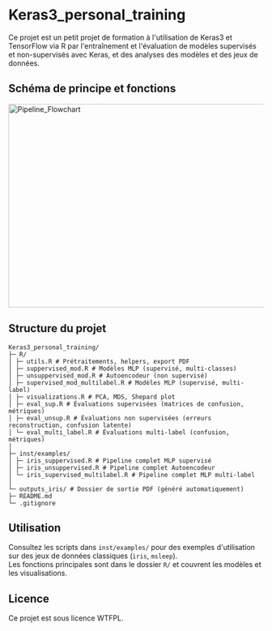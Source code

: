 # Keras3_personal_training

Ce projet est un petit projet de formation à l'utilisation de Keras3 et TensorFlow via R par l'entraînement et l'évaluation de modèles supervisés et non-supervisés avec Keras, et des analyses des modèles et des jeux de données.

## Schéma de principe et fonctions

<img width="1029" height="402" alt="Pipeline_Flowchart" src="https://github.com/user-attachments/assets/25c0c377-964b-49f5-9b63-efb9be4a2e70" />

## Structure du projet

```
Keras3_personal_training/
├─ R/
│ ├─ utils.R # Prétraitements, helpers, export PDF
│ ├─ suppervised_mod.R # Modèles MLP (supervisé, multi-classes)
│ ├─ unsuppervised_mod.R # Autoencodeur (non supervisé)
│ ├─ supervised_mod_multilabel.R # Modèles MLP (supervisé, multi-label)
│ ├─ visualizations.R # PCA, MDS, Shepard plot
│ ├─ eval_sup.R # Évaluations supervisées (matrices de confusion, métriques)
│ ├─ eval_unsup.R # Évaluations non supervisées (erreurs reconstruction, confusion latente)
│ └─ eval_multi_label.R # Évaluations multi-label (confusion, métriques)
│
├─ inst/examples/
│ ├─ iris_suppervised.R # Pipeline complet MLP supervisé
│ ├─ iris_unsuppervised.R # Pipeline complet Autoencodeur
│ └─ iris_supervised_multilabel.R # Pipeline complet MLP multi-label
│
└─ outputs_iris/ # Dossier de sortie PDF (généré automatiquement)
├─ README.md
└─ .gitignore
```

## Utilisation

Consultez les scripts dans `inst/examples/` pour des exemples d'utilisation sur des jeux de données classiques (`iris`, `msleep`).  
Les fonctions principales sont dans le dossier `R/` et couvrent les modèles et les visualisations.

## Licence

Ce projet est sous licence WTFPL.

